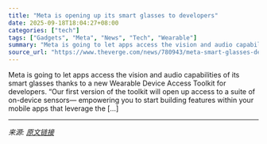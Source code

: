 ```yaml
---
title: "Meta is opening up its smart glasses to developers"
date: 2025-09-18T18:04:27+08:00
categories: ["tech"]
tags: ["Gadgets", "Meta", "News", "Tech", "Wearable"]
summary: "Meta is going to let apps access the vision and audio capabilities of its smart glasses thanks to a new Wearable Device Access Toolkit for developers. “Our first version of the toolkit will open up ac"
source_url: "https://www.theverge.com/news/780943/meta-smart-glasses-developer-toolkit-ray-ban-display"
---
```


Meta is going to let apps access the vision and audio capabilities of its smart glasses thanks to a new Wearable Device Access Toolkit for developers. “Our first version of the toolkit will open up access to a suite of on-device sensors— empowering you to start building features within your mobile apps that leverage the [&#8230;]

---

*来源: [原文链接](https://www.theverge.com/news/780943/meta-smart-glasses-developer-toolkit-ray-ban-display)*
